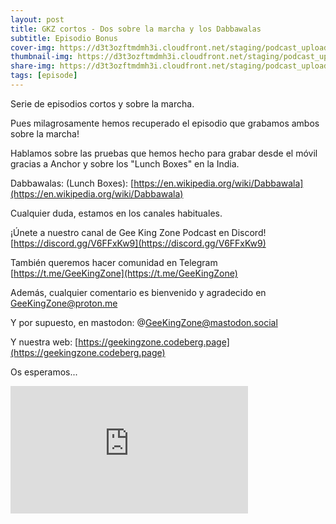 ```yaml
---
layout: post
title: GKZ cortos - Dos sobre la marcha y los Dabbawalas
subtitle: Episodio Bonus
cover-img: https://d3t3ozftmdmh3i.cloudfront.net/staging/podcast_uploaded_episode/14743809/14743809-1691161639360-abdb9a7ebfc82.jpg
thumbnail-img: https://d3t3ozftmdmh3i.cloudfront.net/staging/podcast_uploaded_episode/14743809/14743809-1691161639360-abdb9a7ebfc82.jpg
share-img: https://d3t3ozftmdmh3i.cloudfront.net/staging/podcast_uploaded_episode/14743809/14743809-1691161639360-abdb9a7ebfc82.jpg
tags: [episode]
---
```


Serie de episodios cortos y sobre la marcha.

Pues milagrosamente hemos recuperado el episodio que grabamos ambos sobre la marcha!

Hablamos sobre las pruebas que hemos hecho para grabar desde el móvil gracias a Anchor y sobre los "Lunch Boxes" en la India.

Dabbawalas: (Lunch Boxes): [https://en.wikipedia.org/wiki/Dabbawala](https://en.wikipedia.org/wiki/Dabbawala)

Cualquier duda, estamos en los canales habituales.

¡Únete a nuestro canal de Gee King Zone Podcast en Discord! [https://discord.gg/V6FFxKw9](https://discord.gg/V6FFxKw9)

También queremos hacer comunidad en Telegram [https://t.me/GeeKingZone](https://t.me/GeeKingZone)

Además, cualquier comentario es bienvenido y agradecido en GeeKingZone@proton.me

Y por supuesto, en mastodon: @GeeKingZone@mastodon.social

Y nuestra web: [https://geekingzone.codeberg.page](https://geekingzone.codeberg.page)

Os esperamos...
<iframe src='https://podcasters.spotify.com/pod/show/geekingzone/embed/episodes/GKZ-cortos---Dos-sobre-la-marcha-y-los-Dabbawalas-e1uigkl' height='204px' width='380px' frameborder='0' scrolling='no'></iframe>